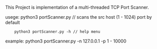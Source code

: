 <bold>This Project is implementation of a multi-threaded TCP Port Scanner.</bold>

usege:  python3 portScanner.py // scans the src host (1 - 1024) port by default

        python3 portScanner.py -h // help menu

example: python3 portScanner.py -n 127.0.0.1 -p 1 - 10000